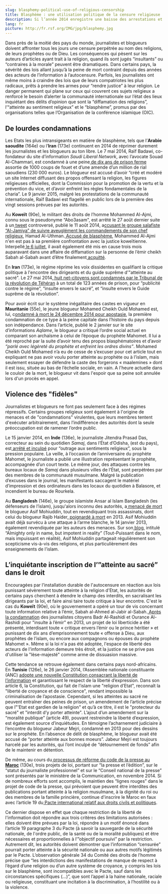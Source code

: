 ```yaml
---
slug: blasphemy-political-use-of-religious-censorship
title: Blasphème : une utilisation politique de la censure religieuse
description: Si l’année 2014 enregistre une baisse des arrestations et des condamnations de journalistes pour avoir traité de la question religieuse, de plus en plus de pays utilisent le délit de “blasphème” et autre atteinte au sacré pour censurer toute critique politique. Certains dirigeants étendent même l’interdit à leur personne,  en promulguant des lois abusives, qui rendent illégale toute critique à leur encontre et toute remise en question de leurs actions politiques.
lang: fr
picture: http://fr.rsf.org/IMG/jpg/blasphemy.jpg
---
```


Dans près de la moitié des pays du monde, journalistes et blogueurs doivent affronter tous les jours une censure perpétrée au nom des religions, de leurs prophètes ou de Dieu. Les conséquences qui pèsent sur les auteurs d’articles ayant trait à la religion, quand ils sont jugés “insultants” ou “contraires à la morale” peuvent être dramatiques. Dans certains pays, la sévérité des lois allant jusqu’à la peine de mort contraint depuis des années des acteurs de l’information à l’autocensure. Parfois, les journalistes ont même moins à craindre des lois que de leurs compatriotes les plus radicaux, prêts à prendre les armes pour “rendre justice” à leur religion. Le danger permanent qui plane sur ceux qui couvrent ces sujets religieux a renforcé le besoin d’alerter la communauté internationale sur l’état des lieux inquiétant des délits d’opinion que sont la “diffamation des religions”, l’“atteinte au sentiment religieux” et le “blasphème”, promus par des organisations telles que l’Organisation de la conférence islamique (OIC).

## De lourdes condamnations

Les Etats les plus intransigeants en matière de blasphème, tels que l’**Arabie saoudite** (164e) ou l’**Iran** (173e) continuent en 2014 de réprimer durement les journalistes et les blogueurs au ton libre. Le 7 mai 2014, Raïf Badawi, co-fondateur du site d’information _Saudi Liberal Network_, avec l’avocate Souad Al-Chammari, est condamné à une peine[ de dix ans de prison ferme](http://fr.rsf.org/arabie-saoudite-dix-ans-de-prison-pour-le-30-09-2014,46893.html) assortie de 1000 coups de fouet et d’une amende d’un million de rial saoudiens (230 000 euros). Le blogueur est accusé d’avoir “créé et modéré un site Internet diffusant des propos offensant la religion, les figures religieuses officielles, dont la Commission pour la promotion de la vertu et la prévention du vice, et d’avoir enfreint les règles fondamentales de la charia”. Le 9 janvier 2015, malgré les protestations de la communauté internationale, Raïf Badawi est flagellé en public lors de la première des vingt sessions prévues par les autorités.  

Au **Koweït** (90e), le militant des droits de l’homme Mohammed Al-Ajmi, connu sous le pseudonyme “Abo3asam", est arrêté le 27 août dernier suite à un[ tweet](https://twitter.com/abo3asam/status/498917225315594240) controversé, publié le 11 août 2014, a[ccusant le groupe salafiste “Al-Jamiya” de suivre aveuglément les commandements de son chef religieux](http://www.chinatopix.com/articles/8357/20140830/kuwaiti-twitter-star-detained-for-offensive-tweet.htm), Hamad Al-Uthman.[ Accusé de blasphème](http://www.bbc.com/news/blogs-trending-28972617?print=true), Mohammed Al-Ajmi n'en est pas à sa première confrontation avec la justice koweïtienne. Interpellé[ le 6 juillet](http://twitmail.com/email/153343094/9/false), il avait également été mis en cause trois mois auparavant dans une affaire de diffamation sur la personne de l’émir cheikh Sabah al-Sabah avant d’être finalement[ acquitté](http://www.aljahra.net/?p=3288).

En **Iran** (173e), le régime réprime les voix dissidentes en qualifiant la critique politique à l'encontre des dirigeants et du guide suprême d'"atteinte au sacré". Le 27 mai 2014,[ huit net-citoyens sont condamnés par le Tribunal de la révolution de Téhéran](http://fr.rsf.org/iran-la-justice-conservatrice-condamne-03-06-2014,46386.html) à un total de 123 années de prison, pour “publicité contre le régime”, “insulte envers le sacré”, et “insulte envers le Guide suprême de la révolution”.

Pour avoir écrit sur le système inégalitaire des castes en vigueur en **Mauritanie** (55e), le jeune blogueur Mohamed Cheikh Ould Mohamed est, lui, c[ondamné à mort le 24 décembre 2014 pour apostasie](http://fr.rsf.org/mauritanie-rsf-demande-l-annulation-de-la-31-12-2014,47434.html), la première condamnation de ce type à la peine capitale dans l’histoire du pays depuis son indépendance. Dans l’article, publié le 2 janvier sur le site d’informations _Aqlame_, le blogueur a critiqué l’ordre social actuel en comparant son archaïsme à celui de l’époque du prophète Mahomet. Il lui a été reproché par la suite d’avoir tenu des propos blasphématoires et d’avoir _“parlé avec légèreté du prophète et enfreint les ordres divins”_. Mohamed Cheikh Ould Mohamed n’a eu de cesse de s’excuser pour cet article tout en expliquant ne pas avoir voulu porter atteinte au prophète ou à l’islam, mais seulement essayer de défendre la caste des forgerons « maalemines » dont il est issu, située au bas de l’échelle sociale, en vain. A l'heure actuelle dans le couloir de la mort, le blogueur vit dans l'espoir que sa peine soit annulée lors d'un procès en appel.

## Violence des "fidèles"

Journalistes et blogueurs ne font pas seulement face à des régimes répressifs. Certains groupes religieux sont également à l'origine de menaces et de "condamnations" virulentes, que leurs membres tentent d'exécuter arbitrairement, dans l’indifférence des autorités dont la seule préoccupation est de ramener l’ordre public.

Le 15 janvier 2014, en **Inde** (136e), le journaliste Jitendra Prasad Das, correcteur au sein du quotidien _Samaj_, dans l’État d’Odisha, (est du pays), est[ arrêté et inculpé](http://fr.rsf.org/inde-des-emeutes-et-un-journaliste-16-01-2014,45733.html) pour “outrage aux sentiments religieux”, sous la pression populaire. La veille, à l’occasion de l’anniversaire du prophète Mahomet, le journaliste a publié une illustration représentant le prophète, accompagnée d’un court texte. Le même jour, des attaques contre les bureaux locaux de _Samaj_ dans plusieurs villes de l’État, sont perpétrées par des membres de la communauté musulmane. Malgré la publication d’excuses dans le journal, les manifestants saccagent le matériel d’impression et des ordinateurs dans les locaux du quotidien à Balasore, et incendient le bureau de Rourkela.

Au **Bangladesh** (146e), le groupe islamiste Ansar al Islam Bangladesh (les défenseurs de l’islam), jusqu'alors inconnu des autorités, a[ menacé de mort](http://fr.rsf.org/bangladesh-des-blogueurs-sur-une-liste-noire-19-11-2014,47249.html) le blogueur Asif Mohiuddin, tout en revendiquant trois assassinats, dont celui du blogueur Rajib Haider,[ poignardé à mort](http://fr.rsf.org/bangladesh-un-blogueur-egorge-dans-la-18-02-2013,44092.html) en 2013. Asif Mohiuddin avait déjà survécu à une attaque à l’arme blanche, le 14 janvier 2013, également revendiquée par les auteurs des menaces. Sur son[ blog](http://www.somewhereinblog.net/blog/realAsifM), intitulé “Almighty only in name, but impotent in reality” (Tout-Puissant dans le nom, mais impuissant en réalité), Asif Mohiuddin partageait régulièrement son scepticisme vis-à-vis des religions, et plus particulièrement des enseignements de l’islam.

## L’inquiétante inscription de l’”atteinte au sacré” dans le droit

Encouragées par l’installation durable de l'autocensure en réaction aux lois punissant sévèrement toute atteinte à la religion d'Etat, les autorités de certains pays cherchent à étendre le champ des interdits, en sacralisant les dirigeants par la loi, et faire ainsi taire toute critique à leur encontre. C'est le cas du **Koweït** (90e), où le gouvernement a opéré un tour de vis concernant toute information relative à l’émir, Sabah al-Ahmed al-Jabir al-Sabah.[ Après la condamnation](http://fr.rsf.org/koweit-l-emir-du-koweit-gracie-toutes-les-07-08-2013,45027.html) des journalistes citoyens Badr Al-Rashidi et Ourance Al-Rashidi pour "insulte à l’émir" en 2013, un projet de loi liberticide a été présenté, interdisant toute « critique envers l’émir ou le prince héritier » et punissant de dix ans d’emprisonnement toute « offense à Dieu, aux prophètes de l’islam, ou encore aux compagnons ou épouses du prophète Mahomet ». Même si la loi n'a pas été adoptée, l'espace de liberté des acteurs de l'information demeure très étroit, et la justice ne se prive pas d'utiliser la "lèse-majesté" comme arme de dissuasion massive.

Cette tendance se retrouve également dans certains pays nord-africains. En **Tunisie** (126e), le 26 janvier 2014, l’Assemblée nationale constituante (ANC) [adopte une nouvelle Constitution consacrant la liberté de l’information](http://fr.rsf.org/tunisie-constitution-tunisienne-rsf-16-01-2014,45741.html) et garantissant le respect de la liberté d’expression. Dans son article 6, la Constitution, qui fait de l’islam une "religion d’Etat", reconnaît la "liberté de croyance et de conscience", rendant impossible la criminalisation de l’apostasie. Cependant, si les atteintes au sacré ne peuvent entraîner des peines de prison, un amendement de l’article précise que l"'Etat est gardien de la religion" et qu’à ce titre, il est le "protecteur du sacré" et "interdit d’y porter atteinte". L’ajout d’un amendement sur la “moralité publique” (article 49), pouvant restreindre la liberté d’expression, est également source d’inquiétudes. En témoigne l’acharnement judiciaire à l’encontre du blogueur Jabeur Mejri, condamné en 2013 pour des dessins sur le prophète. En l’absence de délit de blasphème, le blogueur avait été accusé de “porter atteinte aux bonnes moeurs”. Jabeur Mejri est toujours harcelé par les autorités, qui l’ont inculpé de “détournement de fonds” afin de le maintenir en détention.

De même, au cours du[ processus de réforme du code de la presse au **Maroc**](http://fr.rsf.org/maroc-rsf-publie-ses-recommandations-sur-21-11-2014,47259.html) (130e), trois projets de loi, portant sur “la presse et l’édition”, sur le “statut du journaliste professionnel” et sur le “Conseil national de la presse” sont présentés par le ministère de la Communication, en novembre 2014. Si de nombreux efforts sont accomplis, le maintien des “lignes rouges” dans le projet de code de la presse, qui prévoient que peuvent être interdites des publications portant atteinte à la religion musulmane, à la dignité du roi ou des membres de la famille princière, continue d'inscrire le Maroc en faux avec l’article 19 du[ Pacte international relatif aux droits civils et politiques](http://www.ohchr.org/FR/ProfessionalInterest/Pages/CCPR.aspx).

Ce dernier dispose en effet que chaque restriction de la liberté de l'information doit répondre aux trois critères des limitations autorisées : elles doivent être prévues par la loi, répondre à un motif énoncé dans l’article 19 paragraphe 3 du Pacte (à savoir la sauvegarde de la sécurité nationale, de l'ordre public, de la santé ou de la moralité publiques) et être nécessaires et proportionnelles à l’”objectif poursuivi” par la restriction. Autrement dit, les autorités doivent démontrer que l’information “censurée” pourrait porter atteinte à la sécurité nationale ou aux autres motifs légitimés par le Pacte. L’observation générale 34 du Comité des droits de l’homme précise que “les interdictions des manifestations de manque de respect à l’égard d’une religion ou d’un autre système de croyance, y compris les lois sur le blasphème, sont incompatibles avec le Pacte, sauf dans les circonstances spécifiques (...)”,  que sont l’appel à la haine nationale, raciale ou religieuse, constituant une incitation à la discrimination, à l’hostilité ou à la violence.